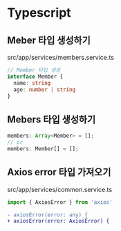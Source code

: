# Typescript

## Meber 타입 생성하기
src/app/services/members.service.ts

```ts
// Member 타입 생성
interface Member {
  name: string
  age: number | string
}
```

## Mebers 타입 생성하기
```ts
members: Array<Member> = [];
// or
members: Member[] = [];
```

## Axios error 타입 가져오기
src/app/services/common.service.ts
```ts
import { AxiosError } from 'axios'
```
```diff
- axiosError(error: any) {
+ axiosError(error: AxiosError) {
```
